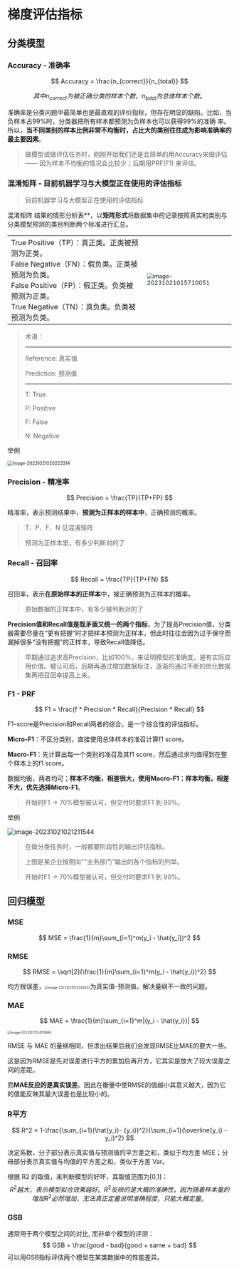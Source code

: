 # 梯度评估指标



## 分类模型



### Accuracy - 准确率


$$
Accuracy = \frac{n_{correct}}{n_{total}}
$$

$$
其中 n_{correct} 为被正确分类的样本个数，n_{total} 为总体样本个数。
$$



准确率是分类问题中最简单也是最直观的评价指标，但存在明显的缺陷。比如，当负样本占99%时，分类器把所有样本都预测为负样本也可以获得99%的准确 率。所以，**当不同类别的样本比例非常不均衡时，占比大的类别往往成为影响准确率的最主要因素**。

> 做模型或做评估任务时，刚刚开始我们还是会简单的用Accuracy来做评估 —— 因为样本不均衡的情况会比较少；后期用PRF(F1) 来评估。



### 混淆矩阵 - 目前机器学习与大模型正在使用的评估指标

> 目前机器学习与大模型正在使用的评估指标



混淆矩阵	结果的情形分析表**，以**矩阵形式**将数据集中的记录按照真实的类别与分类模型预测的类别判断两个标准进行汇总。

|                                                              |                                                              |
| ------------------------------------------------------------ | ------------------------------------------------------------ |
| True Positive（TP）：真正类。正类被预测为正类。<br>False Negative（FN）：假负类。正类被预测为负类。<br/>False Positive（FP）：假正类。负类被预测为正类。<br/>True Negative（TN）：真负类。负类被预测为负类。<br/> | <img src="11_机器学习之模型评估指标.assets/image-20231021015710051.png" alt="image-20231021015710051" style="zoom:80%;" /> |

> 术语：
>
> ---
>
> Reference: 真实值
>
> Prediction: 预测值
>
> ---
>
> T: True
>
> P: Positive
>
> F: False
>
> N: Negative



举例

<img src="11_机器学习之模型评估指标.assets/image-20231021020223314.png" alt="image-20231021020223314" style="zoom:70%;" />



### Precision - 精准率

$$
Precision = \frac{TP}{TP+FP}
$$

精准率，表示预测结果中，**预测为正样本的样本中**，正确预测的概率。

> T、P、F、N 见混淆矩阵
>
> 预测为正样本里，有多少判断对的了



### **Recall** - 召回率

$$
Recall = \frac{TP}{TP+FN}
$$



召回率，表示**在原始样本的正样本**中，被正确预测为正样本的概率。

> 原始数据的正样本中，有多少被判断对的了



**Precision值和Recall值是既矛盾又统一的两个指标**，为了提高Precision值，分类器需要尽量在“更有把握”时才把样本预测为正样本，但此时往往会因为过于保守而漏掉很多“没有把握”的正样本，导致Recall值降低。

> 早期通过追求高Precision，比如100%，来证明模型的准确度，是有实际应用价值。被认可后，后期再通过增加数据标注，逐渐的通过不断的优化数据集再把召回率提高上来。



### F1 - PRF

$$
F1 = \frac{f * Precision * Recall}{Precision * Recall}
$$

F1-score是Precision和Recall两者的综合，是一个综合性的评估指标。



**Micro-F1**：不区分类别，直接使用总体样本的准召计算f1 score。

**Macro-F1**：先计算出每一个类别的准召及其f1 score，然后通过求均值得到在整个样本上的f1 score。



数据均衡，两者均可；**样本不均衡，相差很大，使用Macro-F1**；**样本均衡，相差不大，优先选择Micro-F1**。



> 开始时F1 -> 70%模型被认可，但交付时要求F1 到 90%。



举例

<img src="11_机器学习之模型评估指标.assets/image-20231021021211544.png" alt="image-20231021021211544" style="zoom: 100%;" />

> 在做分类任务时，一般都要阶段性的输出评估指标。
>
> 上图是某企业按期向""业务部门”输出的各个指标的列举。
>
> 开始时F1 -> 70%模型被认可，但交付时要求F1 到 90%。



## 回归模型



### MSE

$$
MSE = \frac{1}{m}\sum_{i=1}^m(y_i - \hat{y_i})^2
$$





### RMSE

$$
RMSE = \sqrt[2]{\frac{1}{m}\sum_{i=1}^m(y_i - \hat{y_i})^2}
$$

均方根误差，<img src="11_机器学习之模型评估指标.assets/image-20231021023242453.png" alt="image-20231021023242453" style="zoom:50%;" />为真实值-预测值。解决量纲不一致的问题。



### MAE

$$
MAE = \frac{1}{m}\sum_{i=1}^m|(y_i - \hat{y_i})|
$$

<img src="11_机器学习之模型评估指标.assets/image-20231021024110664.png" alt="image-20231021024110664" style="zoom: 50%;" />

RMSE 与 MAE 的量纲相同，但求出结果后我们会发现RMSE比MAE的要大一些。

这是因为RMSE是先对误差进行平方的累加后再开方，它其实是放大了较大误差之间的差距。



而**MAE反应的是真实误差**。因此在衡量中使RMSE的值越小其意义越大，因为它的值能反映其最大误差也是比较小的。



### R平方

$$
R^2 = 1-\frac{\sum_{i=1}(\hat{y_i}- {y_i})^2}{\sum_{i=1}(\overline{y_i} - y_i)^2}
$$



决定系数，分子部分表示真实值与预测值的平方差之和，类似于均方差 MSE；分母部分表示真实值与均值的平方差之和，类似于方差 Var。

根据 R2 的取值，来判断模型的好坏，其取值范围为[0,1]：
$$
R^2越大，表示模型拟合效果越好。R^2反映的是大概的准确性，因为随着样本量的增加R^2必然增加，无法真正定量说明准确程度，只能大概定量。
$$


### GSB

通常用于两个模型之间的对比, 而非单个模型的评测：
$$
GSB = \frac{good - bad}{good + same + bad}
$$
可以用GSB指标评估两个模型在某类数据中的性能差异。


